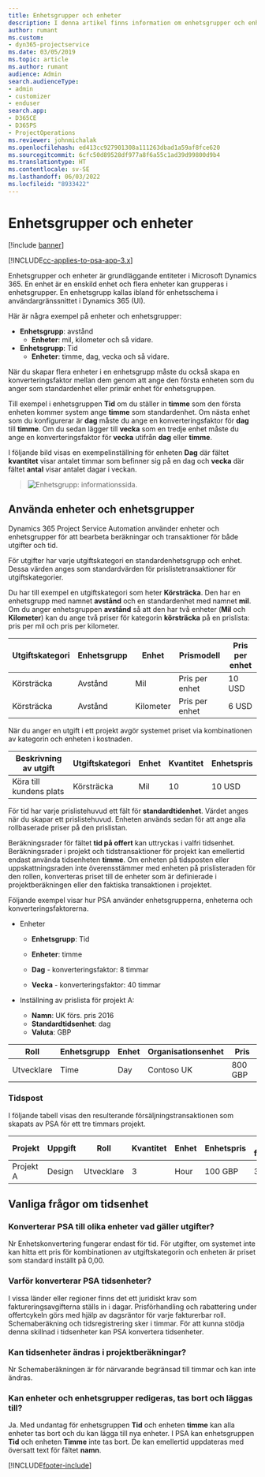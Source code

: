 ```yaml
---
title: Enhetsgrupper och enheter
description: I denna artikel finns information om enhetsgrupper och enheter.
author: rumant
ms.custom:
- dyn365-projectservice
ms.date: 03/05/2019
ms.topic: article
ms.author: rumant
audience: Admin
search.audienceType:
- admin
- customizer
- enduser
search.app:
- D365CE
- D365PS
- ProjectOperations
ms.reviewer: johnmichalak
ms.openlocfilehash: ed413cc927901308a111263dbad1a59af8fce620
ms.sourcegitcommit: 6cfc50d89528df977a8f6a55c1ad39d99800d9b4
ms.translationtype: HT
ms.contentlocale: sv-SE
ms.lasthandoff: 06/03/2022
ms.locfileid: "8933422"
---
```

# <a name="unit-groups-and-units"></a>Enhetsgrupper och enheter

[!include [banner](../includes/psa-now-project-operations.md)]

[!INCLUDE[cc-applies-to-psa-app-3.x](../includes/cc-applies-to-psa-app-3x.md)]

Enhetsgrupper och enheter är grundläggande entiteter i Microsoft Dynamics 365. En enhet är en enskild enhet och flera enheter kan grupperas i enhetsgrupper. En enhetsgrupp kallas ibland för enhetsschema i användargränssnittet i Dynamics 365 (UI). 

Här är några exempel på enheter och enhetsgrupper:
 
- **Enhetsgrupp**: avstånd 
    - **Enheter**: mil, kilometer och så vidare.
- **Enhetsgrupp**: Tid
    - **Enheter**: timme, dag, vecka och så vidare. 

När du skapar flera enheter i en enhetsgrupp måste du också skapa en konverteringsfaktor mellan dem genom att ange den första enheten som du anger som standardenhet eller primär enhet för enhetsgruppen. 

Till exempel i enhetsgruppen **Tid** om du ställer in **timme** som den första enheten kommer system ange **timme** som standardenhet. Om nästa enhet som du konfigurerar är **dag** måste du ange en konverteringsfaktor för **dag** till **timme**. Om du sedan lägger till **vecka** som en tredje enhet måste du ange en konverteringsfaktor för **vecka** utifrån **dag** eller **timme**. 

I följande bild visas en exempelinställning för enheten **Dag** där fältet **kvantitet** visar antalet timmar som befinner sig på en dag och **vecka** där fältet **antal** visar antalet dagar i veckan.

> ![Enhetsgrupp: informationssida.](media/advanced-2.png)

## <a name="using-units-and-unit-groups"></a>Använda enheter och enhetsgrupper

Dynamics 365 Project Service Automation använder enheter och enhetsgrupper för att bearbeta beräkningar och transaktioner för både utgifter och tid. 

För utgifter har varje utgiftskategori en standardenhetsgrupp och enhet. Dessa värden anges som standardvärden för prislistetransaktioner för utgiftskategorier. 

Du har till exempel en utgiftskategori som heter **Körsträcka**. Den har en enhetsgrupp med namnet **avstånd** och en standardenhet med namnet **mil**. Om du anger enhetsgruppen **avstånd** så att den har två enheter (**Mil** och **Kilometer**) kan du ange två priser för kategorin **körsträcka** på en prislista: pris per mil och pris per kilometer.

| Utgiftskategori  | Enhetsgrupp  | Enhet      | Prismodell  | Pris per enhet  |
|-------------------|---------------|-----------|-------------------|-------------------|
| Körsträcka           | Avstånd      | Mil      | Pris per enhet    | 10 USD            |
| Körsträcka           | Avstånd      | Kilometer | Pris per enhet    |  6 USD            |

När du anger en utgift i ett projekt avgör systemet priset via kombinationen av kategorin och enheten i kostnaden. 

| Beskrivning av utgift        | Utgiftskategori  | Enhet  | Kvantitet  | Enhetspris   |
|----------------------------|---------------------|-------|-----------|----------------|
| Köra till kundens plats | Körsträcka             | Mil  | 10        | 10 USD         |

För tid har varje prislistehuvud ett fält för **standardtidenhet**. Värdet anges när du skapar ett prislistehuvud. Enheten används sedan för att ange alla rollbaserade priser på den prislistan.

Beräkningsrader för fältet **tid på offert** kan uttryckas i valfri tidsenhet. Beräkningsrader i projekt och tidstransaktioner för projekt kan emellertid endast använda tidsenheten **timme**. Om enheten på tidsposten eller uppskattningsraden inte överensstämmer med enheten på prislisteraden för den rollen, konverteras priset till de enheter som är definierade i projektberäkningen eller den faktiska transaktionen i projektet.

Följande exempel visar hur PSA använder enhetsgrupperna, enheterna och konverteringsfaktorerna.
- Enheter

   - **Enhetsgrupp**: Tid 
   - **Enheter**: timme 
    
    - **Dag** - konverteringsfaktor: 8 timmar       
    - **Vecka** - konverteringsfaktor: 40 timmar  
        
- Inställning av prislista för projekt A:

    - **Namn**: UK förs. pris 2016 
    - **Standardtidsenhet**: dag 
    - **Valuta**: GBP

| Roll      | Enhetsgrupp | Enhet | Organisationsenhet | Pris   |
|-----------|------------|------|---------------------|---------|
| Utvecklare | Time       | Day  | Contoso UK          | 800 GBP |

### <a name="time-entry"></a>Tidspost

I följande tabell visas den resulterande försäljningstransaktionen som skapats av PSA för ett tre timmars projekt.


| Projekt   | Uppgift    | Roll      | Kvantitet | Enhet  | Enhetspris | Ofakturerat försäljningsbelopp |
|-----------|---------|-----------|----------|-------|------------|-----------------------|
| Projekt A | Design  | Utvecklare | 3        | Hour  | 100 GBP    | 300 GBP               |

## <a name="time-unit-faq"></a>Vanliga frågor om tidsenhet

### <a name="does-psa-convert-to-different-units-in-the-case-of-expenses"></a>Konverterar PSA till olika enheter vad gäller utgifter?
Nr Enhetskonvertering fungerar endast för tid. För utgifter, om systemet inte kan hitta ett pris för kombinationen av utgiftskategorin och enheten är priset som standard inställt på 0,00.

### <a name="why-does-psa-convert-time-units"></a>Varför konverterar PSA tidsenheter?
I vissa länder eller regioner finns det ett juridiskt krav som faktureringsavgifterna ställs in i dagar. Prisförhandling och rabattering under offertcykeln görs med hjälp av dagsräntor för varje fakturerbar roll. Schemaberäkning och tidsregistrering sker i timmar. För att kunna stödja denna skillnad i tidsenheter kan PSA konvertera tidsenheter.

### <a name="can-time-units-be-changed-on-project-estimates"></a>Kan tidsenheter ändras i projektberäkningar?
Nr Schemaberäkningen är för närvarande begränsad till timmar och kan inte ändras.

### <a name="can-units-and-unit-groups-be-edited-deleted-and-added"></a>Kan enheter och enhetsgrupper redigeras, tas bort och läggas till?
Ja. Med undantag för enhetsgruppen **Tid** och enheten **timme** kan alla enheter tas bort och du kan lägga till nya enheter. I PSA kan enhetsgruppen **Tid** och enheten **Timme** inte tas bort. De kan emellertid uppdateras med översatt text för fältet **namn**.


[!INCLUDE[footer-include](../includes/footer-banner.md)]
